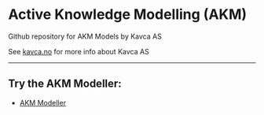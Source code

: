 
# Active Knowledge Modelling (AKM)

Github repository for AKM Models by Kavca AS

See [kavca.no](https://kavca-homepage-blog.vercel.app/) for more info about Kavca AS

---

## Try the AKM Modeller: 

- [AKM Modeller](http://akmmclient-beta.vercel.app/modelling)

